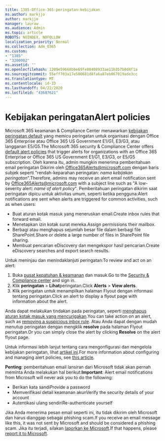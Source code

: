 ```yaml
---
title: 1385-Office-365-peringatan-kebijakan
ms.author: markjjo
author: markjjo
manager: lauraw
ms.audience: Admin
ms.topic: article
ROBOTS: NOINDEX, NOFOLLOW
localization_priority: Normal
ms.collection: Adm_O365
ms.custom:
- "1385"
- "3200002"
ms.assetid: ''
ms.openlocfilehash: 1209e59668bbe69fe88408933ae11b357b8d4f1a
ms.sourcegitcommit: 55eff703a17e500681d8fa6a87eb067019ade3cc
ms.translationtype: MT
ms.contentlocale: id-ID
ms.lasthandoff: 04/22/2020
ms.locfileid: "43687621"
---
```

# <a name="alert-policies"></a><span data-ttu-id="86ef1-102">Kebijakan peringatan</span><span class="sxs-lookup"><span data-stu-id="86ef1-102">Alert policies</span></span>

<span data-ttu-id="86ef1-103">Microsoft 365 keamanan & Compliance Center menawarkan [kebijakan peringatan default](https://docs.microsoft.com/office365/securitycompliance/alert-policies#default-alert-policies) yang memicu peringatan untuk organisasi dengan Office 365 Enterprise atau Office 365 US Government E1/G1, E3/G3, atau langganan E5/G5.</span><span class="sxs-lookup"><span data-stu-id="86ef1-103">The Microsoft 365 security & Compliance Center offers [default alert policies](https://docs.microsoft.com/office365/securitycompliance/alert-policies#default-alert-policies) that trigger alerts for organizations with an Office 365 Enterprise or Office 365 US Government E1/G1, E3/G3, or E5/G5 subscription.</span></span> <span data-ttu-id="86ef1-104">Oleh karena itu, admin mungkin menerima pemberitahuan email peringatan Dikirim oleh Office365Alerts@microsoft.com dengan baris subjek seperti "rendah-keparahan peringatan: *nama kebijakan peringatan*".</span><span class="sxs-lookup"><span data-stu-id="86ef1-104">Therefore, admins may receive an alert email notification sent by Office365Alerts@microsoft.com with a subject line such as "A low-severity alert: *name of alert policy*".</span></span> <span data-ttu-id="86ef1-105">Pemberitahuan peringatan dikirim saat peringatan dipicu untuk aktivitas umum, seperti ketika pengguna:</span><span class="sxs-lookup"><span data-stu-id="86ef1-105">Alert notifications are sent when alerts are triggered for common activities, such as when users:</span></span>

- <span data-ttu-id="86ef1-106">Buat aturan kotak masuk yang meneruskan email.</span><span class="sxs-lookup"><span data-stu-id="86ef1-106">Create inbox rules that forward email.</span></span>
- <span data-ttu-id="86ef1-107">Menetapkan izin kotak surat mereka.</span><span class="sxs-lookup"><span data-stu-id="86ef1-107">Assign permissions their mailbox.</span></span>
- <span data-ttu-id="86ef1-108">Berbagi atau menghapus sejumlah besar file dalam berbagi file SharePoint.</span><span class="sxs-lookup"><span data-stu-id="86ef1-108">Share or delete a large number of files in SharePoint file sharing.</span></span>
- <span data-ttu-id="86ef1-109">Membuat pencarian eDiscovery dan mengekspor hasil pencarian.</span><span class="sxs-lookup"><span data-stu-id="86ef1-109">Create eDiscovery searches and export search results.</span></span>

<span data-ttu-id="86ef1-110">Untuk meninjau dan menindaklanjuti peringatan:</span><span class="sxs-lookup"><span data-stu-id="86ef1-110">To review and act on an alert:</span></span>

1. <span data-ttu-id="86ef1-111">Buka [pusat kepatuhan & keamanan](https://protection.office.com) dan masuk.</span><span class="sxs-lookup"><span data-stu-id="86ef1-111">Go to the [Security & Compliance center](https://protection.office.com) and sign in.</span></span>
2. <span data-ttu-id="86ef1-112">Klik **peringatan** > **Lihat**peringatan.</span><span class="sxs-lookup"><span data-stu-id="86ef1-112">Click **Alerts** > **View alerts**.</span></span>
3. <span data-ttu-id="86ef1-113">Klik peringatan untuk menampilkan halaman Flyout dengan informasi tentang peringatan.</span><span class="sxs-lookup"><span data-stu-id="86ef1-113">Click an alert to display a flyout page with information about the alert.</span></span>

<span data-ttu-id="86ef1-114">Anda dapat melakukan tindakan pada peringatan, seperti [menghapus aturan kotak masuk yang mencurigakan](https://docs.microsoft.com/office365/securitycompliance/responding-to-a-compromised-email-account).</span><span class="sxs-lookup"><span data-stu-id="86ef1-114">You can take action on an alert, such as [removing a suspicious inbox rule](https://docs.microsoft.com/office365/securitycompliance/responding-to-a-compromised-email-account).</span></span> <span data-ttu-id="86ef1-115">Atau Anda dapat dengan mudah menutup peringatan dengan mengklik **resolve** pada halaman Flyout peringatan.</span><span class="sxs-lookup"><span data-stu-id="86ef1-115">Or you can simply close the alert by clicking **Resolve** on the alert flyout page.</span></span>

<span data-ttu-id="86ef1-116">Untuk informasi lebih lanjut tentang cara mengonfigurasi dan mengelola kebijakan peringatan, lihat [artikel ini](https://docs.microsoft.com/office365/securitycompliance/alert-policies).</span><span class="sxs-lookup"><span data-stu-id="86ef1-116">For more information about configuring and managing alert policies, see  [this article](https://docs.microsoft.com/office365/securitycompliance/alert-policies).</span></span>

<span data-ttu-id="86ef1-117">**Penting**: pemberitahuan email lansiran dari Microsoft tidak akan pernah meminta Anda melakukan hal berikut:</span><span class="sxs-lookup"><span data-stu-id="86ef1-117">**Important**: Alert email notifications from Microsoft will never ask you to do the following:</span></span>

- <span data-ttu-id="86ef1-118">Berikan kata sandi</span><span class="sxs-lookup"><span data-stu-id="86ef1-118">Provide a password</span></span>
- <span data-ttu-id="86ef1-119">Memverifikasi detail keamanan akun</span><span class="sxs-lookup"><span data-stu-id="86ef1-119">Verify the security details of your account</span></span>
- <span data-ttu-id="86ef1-120">Autentikasi ulang sendiri</span><span class="sxs-lookup"><span data-stu-id="86ef1-120">Re-authenticate yourself</span></span>

<span data-ttu-id="86ef1-121">Jika Anda menerima pesan email seperti ini, itu tidak dikirim oleh Microsoft dan harus dianggap sebagai phishing scam.</span><span class="sxs-lookup"><span data-stu-id="86ef1-121">If you receive an email message like this, it was not sent by Microsoft and should be considered a phishing scam.</span></span> <span data-ttu-id="86ef1-122">Jika itu terjadi, silakan [laporkan ke Microsoft](https://docs.microsoft.com/office365/SecurityCompliance/report-junk-email-and-phishing-scams-in-outlook-on-the-web-eop).</span><span class="sxs-lookup"><span data-stu-id="86ef1-122">If that happens, please [report it to Microsoft](https://docs.microsoft.com/office365/SecurityCompliance/report-junk-email-and-phishing-scams-in-outlook-on-the-web-eop).</span></span>